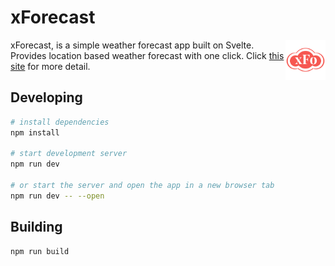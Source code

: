 # xForecast

<img align="right" width="64" height="64" src="./static/images/logo.png">

xForecast, is a simple weather forecast app built on Svelte. Provides location based weather forecast with one click. Click [this site](http://xforecast.shinjl.com) for more detail.

## Developing

```bash
# install dependencies
npm install

# start development server
npm run dev

# or start the server and open the app in a new browser tab
npm run dev -- --open
```

## Building

```bash
npm run build
```
